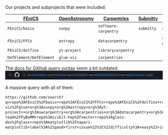 Our projects and subprojects that were included:

|[FEniCS]               |[OpenAstronomy] | [Carpentries]      |[Submitty]|[Napari]           |
|-----------------------|----------------|--------------------|----------|-------------------|
|`FEniCS/basix`         |`sunpy`         |`software-carpentry`|`submitty`|`napari`           |
|`FEniCS/FFCx`          |`astropy`       |`datacarpentry`     |          |`napari-matplotlib`|
|`FEniCS/dolfinx`       |`yt-project`    |`librarycarpentry`  |          |                   |
|`DefElement/DefElement`|`glue-viz`      |`carpentries`       |          |                   |


[FEniCS]: https://github.com/search?q=repo%3AFEniCS%2Fbasix+repo%3AFEniCS%2FFFCx+repo%3AFEniCS%2Fdolfinx+repo%3ADefElement%2FDefElement+label%3A%22good+first+issue%22+is%3Aopen&type=issues
[OpenAstronomy]: https://github.com/search?q=label%3A%22good+first+issue%22+is%3Aopen+org%3AOpenAstronomy+org%3Aglue-viz%2Fglue+org%3Asunpy+org%3Aastropy+org%3Ayt-project&type=issues
[Submitty]: https://github.com/search?q=label%3A%22good+first+issue%22+is%3Aopen+org%3ASubmitty&type=issues&p=1
[Carpentries]: https://github.com/search?q=label%3A%22good+first+issue%22+is%3Aopen+org%3Aswcarpentry+org%3Acarpentries+org%3Adatacarpentry+org%3Alibrarycarpentry&type=issues
[UCL]: https://github.com/search?q=label%3A%22good+first+issue%22+is%3Aopen+org%3Aucl+org%3Aucl-arc+org%3AUCL-ARC-RSEing-with-Python+org%3AUCL-ARC-research-computing-with-cpp&type=issues
[TTW]: https://github.com/search?q=label%3A%22good+first+issue%22+is%3Aopen+org%3Athe-turing-way&type=issues
[PyBaMM]: https://github.com/search?q=repo%3Apybamm-team%2FPyBaMM+is%3Aopen+label%3A%22difficulty%3A+easy%22&type=issues
[Vector]: https://github.com/search?q=repo%3Ascikit-hep%2Fvector+label%3A%22good+first+issue%22+is%3Aopen&type=issues
[GLASS]: https://github.com/search?q=repo%3Aglass-dev%2Fglass+label%3A%22good+first+issue%22+is%3Aopen&type=issues
[Napari]: https://github.com/search?q=repo%3Amatplotlib%2Fnapari-matplotlib+repo%3Anapari%2Fnapari+label%3A%22good+first+issue%22%2C%22contribute%3Agood+first+issue%22+is%3Aopen+&type=issues


The [docs for GitHub query syntax](https://docs.github.com/en/issues/tracking-your-work-with-issues/using-issues/filtering-and-searching-issues-and-pull-requests#building-advanced-filters-for-issues) seem a bit outdated.
![Example of building a query](./query-example-FEniCSx.png)


A massive query with all of them:
```
https://github.com/search?q=repo%3AFEniCS%2Fbasix+repo%3AFEniCS%2FFFCx+repo%3AFEniCS%2Fdolfinx+repo%3ADefElement%2FDefElement+org%3ASubmitty++org%3AOpenAstronomy+org%3Aglue-viz%2Fglue+org%3Asunpy+org%3Aastropy+org%3Ayt-project++org%3Aswcarpentry+org%3Acarpentries+org%3Adatacarpentry+org%3Alibrarycarpentry++repo%3Apybamm-team%2FPyBaMM+repo%3Ascikit-hep%2Fvector+repo%3Aglass-dev%2Fglass+repo%3Amatplotlib%2Fnapari-matplotlib+label%3A%22good+first+issue%22%2C%22difficulty%3A+easy%22+is%3Aopen+&type=issues
```


